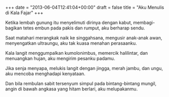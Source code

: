 +++
date = "2013-06-04T12:41:04+00:00"
draft = false
title = "Aku Menulis di Kala Fajar"
+++
<p>Ketika lembah gunung itu menyelimuti dirinya dengan kabut, membagi-bagikan tetes embun pada pakis dan rumput, aku berharap sendu.</p>
<p>Saat matahari merangkak naik ke singgahsana, mengusir anak-anak awan, menyengatkan ultraungu, aku tak kuasa menahan perasaanku.</p>
<p>Kala langit menggumpalkan kumolonimbus, memercik halilintar, dan menuangkan hujan, aku mengirim pesanku padamu.</p>
<p>Jika senja menyapa, melukis langit dengan jingga, merah jambu, dan ungu, aku mencoba menghadapi kenyataan.</p>
<p>Dan bila rembulan sabit tersenyum simpul pada bintang-bintang mungil, angin di bawah angkasa yang hitam berlari, aku melupakanmu.</p>
